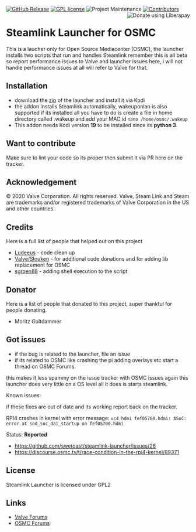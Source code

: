 [![GitHub Release][releases-shield]][releases]
[![GPL license](https://img.shields.io/badge/License-GPL-blue.svg?style=for-the-badge)](LICENSE.md)
![Project Maintenance][maintenance-shield1]
[![Contributors][contributors-shield]][contributors]
<a href="https://liberapay.com/Toast/donate"><img alt="Donate using Liberapay" align="right" align="top" src="https://liberapay.com/assets/widgets/donate.svg"></a>
# Steamlink Launcher for OSMC

This is a laucher only for Open Source Mediacenter (OSMC), the launcher installs two scripts that run and handles Steamlink remember this is all beta so report performance issues to Valve and launcher issues here, i will not handle performance issues at all will refer to Valve for that.

## Installation

* download the [zip](https://github.com/swetoast/steamlink-launcher/releases) of the launcher and install it via Kodi
* the addon installs Steamlink automatically, wakeuponlan is also supported if its installed all you have to do is create a file in home directory called .wakeup and add your MAC id `nano /home/osmc/.wakeup`
* This addon needs Kodi version **19** to be installed since its **python 3**.

## Want to contribute


Make sure to lint your code so its proper then submit it via PR here on the tracker.

## Acknowledgement

© 2020 Valve Corporation. All rights reserved. Valve, Steam Link and Steam are trademarks and/or 
registered trademarks of Valve Corporation in the US and other countries. 

## Credits

Here is a full list of people that helped out on this project

* [Ludeeus](https://github.com/ludeeus) - code clean up
* [Valve/Slouken](https://github.com/swetoast/steamlink-launcher/commits?author=slouken) - for additional code donations and for adding lib replacement for OSMC
* [sgroen88](https://github.com/sgroen88) - adding shell execution to the script

## Donator

Here is a list of people that donated to this project, super thankful for people donating.

* Moritz Goltdammer

## Got issues

* if the bug is related to the launcher, file an issue
* if its related to OSMC like crashing the pi adding overlays etc start a thread on OSMC Forums.

this makes it less spammy on the issue tracker with OSMC issues again this launcher does very little on a OS level all it does is starts steamlink.

Known issues:

if these fixes are out of date and its working report back on the tracker.

RPI4 crashes in kernel with error message: `vc4_hdmi fef05700.hdmi: ASoC: error at snd_soc_dai_startup on fef05700.hdmi`

Status: **Reported**

* https://github.com/swetoast/steamlink-launcher/issues/26
* https://discourse.osmc.tv/t/race-condition-in-the-rpi4-kernel/89371
  

## License

Steamlink Launcher is licensed under GPL2

## Links

* [Valve Forums](https://steamcommunity.com/app/353380/discussions/6/)
* [OSMC Forums](https://discourse.osmc.tv/t/regarding-steamlink/76800)

[contributors-shield]: https://img.shields.io/github/contributors/swetoast/steamlink-launcher.svg?style=for-the-badge
[contributors]: https://github.com/swetoast/steamlink-launcher/graphs/contributors/
[license-shield]: https://img.shields.io/github/license/swetoast/steamlink-launcher.svg?style=for-the-badge
[maintenance-shield1]: https://img.shields.io/badge/maintainer-Toast%20%40swetoast-blue.svg?style=for-the-badge
[releases-shield]: https://img.shields.io/github/release/swetoast/steamlink-launcher.svg?style=for-the-badge
[releases]: https://github.com/swetoast/steamlink-launcher/releases
